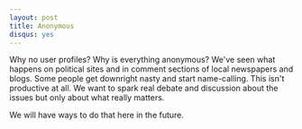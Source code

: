 ```yaml
---
layout: post
title: Anonymous
disqus: yes
---
```


Why no user profiles? Why is everything anonymous?
We've seen what happens on political sites and in comment sections of local newspapers and blogs. Some people get downright nasty and start name-calling. This isn't productive at all. We want to spark real debate and discussion about the issues but only about what really matters.

We will have ways to do that here in the future.
 
